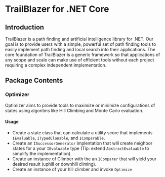 # TrailBlazer for .NET Core

## Introduction

TrailBlazer is a path finding and artificial intelligence library for .NET. Our goal is to provide users with a simple, powerful set of path finding tools to easily implement path finding and local search into their applications. The core foundation of TrailBlazer is a generic framework so that applications of any scope and scale can make use of efficient tools without each project requiring a complex independent implementation.

## Package Contents

### Optimizer

Optimizer aims to provide tools to maximize or minimize configurations of states using algoritms like Hill Climbing and Monte Carlo evaluation.

#### Usage

* Create a state class that can calculate a utility score that implements ```IEvaluable```, ```ITypedClonable```, and ```IComparable```. 
* Create an ```ISuccessorGenerator``` implentation that will create neighbor states for a your ```IEvaluable``` type (Tip: extend ```AbstractEvaluable``` to simplify the implementation). 
* Create an instance of Climber with the an ```IComparer``` that will yield your desired result (uphill or downhill climing). 
* Create an instance of your hill climber and invoke ```Optimize```
